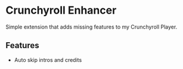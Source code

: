 # Crunchyroll Enhancer

Simple extension that adds missing features to my Crunchyroll Player.

## Features

-  Auto skip intros and credits
